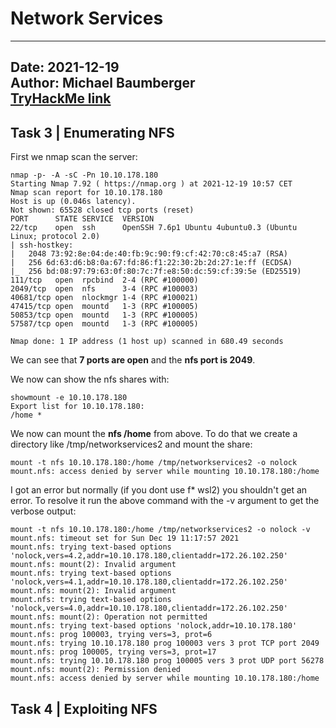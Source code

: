 # Network Services

---
Date: 2021-12-19  
Author: Michael Baumberger  
[TryHackMe link](https://tryhackme.com/room/networkservices)
---

## Task 3 | Enumerating NFS

First we nmap scan the server:

    nmap -p- -A -sC -Pn 10.10.178.180
    Starting Nmap 7.92 ( https://nmap.org ) at 2021-12-19 10:57 CET
    Nmap scan report for 10.10.178.180
    Host is up (0.046s latency).
    Not shown: 65528 closed tcp ports (reset)
    PORT      STATE SERVICE  VERSION
    22/tcp    open  ssh      OpenSSH 7.6p1 Ubuntu 4ubuntu0.3 (Ubuntu Linux; protocol 2.0)
    | ssh-hostkey:
    |   2048 73:92:8e:04:de:40:fb:9c:90:f9:cf:42:70:c8:45:a7 (RSA)
    |   256 6d:63:d6:b8:0a:67:fd:86:f1:22:30:2b:2d:27:1e:ff (ECDSA)
    |_  256 bd:08:97:79:63:0f:80:7c:7f:e8:50:dc:59:cf:39:5e (ED25519)
    111/tcp   open  rpcbind  2-4 (RPC #100000)
    2049/tcp  open  nfs      3-4 (RPC #100003)
    40681/tcp open  nlockmgr 1-4 (RPC #100021)
    47415/tcp open  mountd   1-3 (RPC #100005)
    50853/tcp open  mountd   1-3 (RPC #100005)
    57587/tcp open  mountd   1-3 (RPC #100005)
    
    Nmap done: 1 IP address (1 host up) scanned in 680.49 seconds

We can see that **7 ports are open** and the **nfs port is 2049**.

We now can show the nfs shares with:

    showmount -e 10.10.178.180
    Export list for 10.10.178.180:
    /home *

We now can mount the **nfs /home** from above. To do that we create a directory like /tmp/networkservices2 and mount the share:

    mount -t nfs 10.10.178.180:/home /tmp/networkservices2 -o nolock
    mount.nfs: access denied by server while mounting 10.10.178.180:/home

I got an error but normally (if you dont use f* wsl2) you shouldn't get an error. To resolve it run the above command with the -v argument to get the verbose output:

    mount -t nfs 10.10.178.180:/home /tmp/networkservices2 -o nolock -v
    mount.nfs: timeout set for Sun Dec 19 11:17:57 2021
    mount.nfs: trying text-based options 'nolock,vers=4.2,addr=10.10.178.180,clientaddr=172.26.102.250'
    mount.nfs: mount(2): Invalid argument
    mount.nfs: trying text-based options 'nolock,vers=4.1,addr=10.10.178.180,clientaddr=172.26.102.250'
    mount.nfs: mount(2): Invalid argument
    mount.nfs: trying text-based options 'nolock,vers=4.0,addr=10.10.178.180,clientaddr=172.26.102.250'
    mount.nfs: mount(2): Operation not permitted
    mount.nfs: trying text-based options 'nolock,addr=10.10.178.180'
    mount.nfs: prog 100003, trying vers=3, prot=6
    mount.nfs: trying 10.10.178.180 prog 100003 vers 3 prot TCP port 2049
    mount.nfs: prog 100005, trying vers=3, prot=17
    mount.nfs: trying 10.10.178.180 prog 100005 vers 3 prot UDP port 56278
    mount.nfs: mount(2): Permission denied
    mount.nfs: access denied by server while mounting 10.10.178.180:/home



## Task 4 | Exploiting NFS
